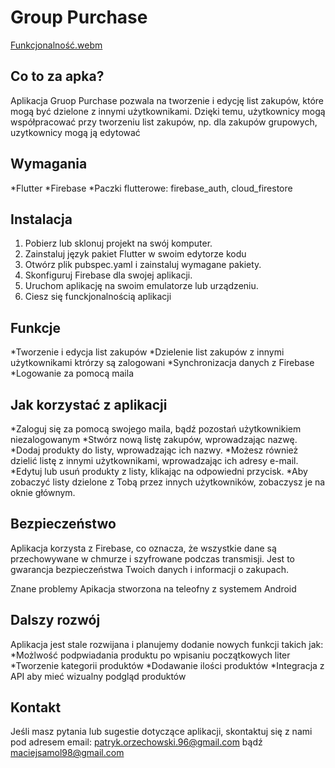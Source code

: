 # Group Purchase

 [Funkcjonalność.webm](https://user-images.githubusercontent.com/105966932/214914551-ed69c167-542a-4bc2-829a-a142c3fec4c1.webm)


## Co to za apka?
Aplikacja Gruop Purchase pozwala na tworzenie i edycję list zakupów, które mogą być dzielone z innymi użytkownikami. Dzięki temu, użytkownicy mogą współpracować przy tworzeniu list zakupów, np. dla zakupów grupowych, uzytkownicy mogą ją edytować

## Wymagania
*Flutter
*Firebase
*Paczki flutterowe: firebase_auth, cloud_firestore

## Instalacja
1. Pobierz lub sklonuj projekt na swój komputer.
2. Zainstaluj język pakiet Flutter w swoim edytorze kodu
3. Otwórz plik pubspec.yaml i zainstaluj wymagane pakiety.
4. Skonfiguruj Firebase dla swojej aplikacji.
5. Uruchom aplikację na swoim emulatorze lub urządzeniu.
6. Ciesz się funckjonalnością aplikacji

## Funkcje
*Tworzenie i edycja list zakupów
*Dzielenie list zakupów z innymi użytkownikami ktrórzy są zalogowani
*Synchronizacja danych z Firebase
*Logowanie za pomocą maila 

## Jak korzystać z aplikacji
*Zaloguj się za pomocą swojego maila, bądź pozostań użytkownikiem niezalogowanym
*Stwórz nową listę zakupów, wprowadzając nazwę.
*Dodaj produkty do listy, wprowadzając ich nazwy.
*Możesz również dzielić listę z innymi użytkownikami, wprowadzając ich adresy e-mail.
*Edytuj lub usuń produkty z listy, klikając na odpowiedni przycisk.
*Aby zobaczyć listy dzielone z Tobą przez innych użytkowników, zobaczysz je na oknie głównym.

## Bezpieczeństwo
Aplikacja korzysta z Firebase, co oznacza, że wszystkie dane są przechowywane w chmurze i szyfrowane podczas transmisji. Jest to gwarancja bezpieczeństwa Twoich danych i informacji o zakupach.

Znane problemy
Apikacja stworzona na teleofny z systemem Android

## Dalszy rozwój
Aplikacja jest stale rozwijana i planujemy dodanie nowych funkcji takich jak:
*Możlwość podpwiadania produktu po wpisaniu początkowych liter
*Tworzenie kategorii produktów
*Dodawanie ilości produktów
*Integracja z API aby mieć wizualny podgląd produktów



## Kontakt
Jeśli masz pytania lub sugestie dotyczące aplikacji, skontaktuj się z nami pod adresem email: patryk.orzechowski.96@gmail.com bądź maciejsamol98@gmail.com
